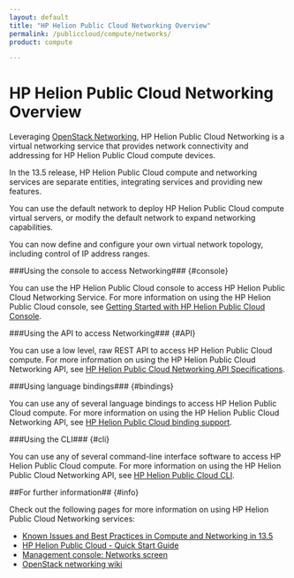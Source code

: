 ```yaml
---
layout: default
title: "HP Helion Public Cloud Networking Overview"
permalink: /publiccloud/compute/networks/
product: compute

---
```

<!--PUBLISHED-->
# HP Helion Public Cloud Networking Overview #

Leveraging [OpenStack Networking](http://www.openstack.org/software/openstack-networking/), HP Helion Public Cloud Networking is a virtual networking service that provides network connectivity and addressing for HP Helion Public Cloud compute devices. 

In the 13.5 release, HP Helion Public Cloud compute and networking services are separate entities, integrating services and providing new features. 

You can use the default network to deploy HP Helion Public Cloud compute virtual servers, or modify the default network to expand networking capabilities.

You can now define and configure your own virtual network topology, including control of IP address ranges.

###Using the console to access Networking### {#console}

You can use the HP Helion Public Cloud console to access HP Helion Public Cloud Networking Service. For more information on using the HP Helion Public Cloud console, see [Getting Started with HP Helion Public Cloud Console](/publiccloud/hpcloudconsole).


###Using the API to access Networking### {#API}
 
You can use a low level, raw REST API to access HP Helion Public Cloud compute. For more information on using the HP Helion Public Cloud Networking API, see [HP Helion Public Cloud Networking API Specifications](/publiccloud/api/networking).


###Using language bindings### {#bindings}

You can use any of several language bindings to access HP Helion Public Cloud compute. For more information on using the HP Helion Public Cloud Networking API, see [HP Helion Public Cloud binding support](/publiccloud/bindings/).

###Using the CLI### {#cli}

You can use any of several command-line interface software to access HP Helion Public Cloud compute. For more information on using the HP Helion Public Cloud Networking API, see [HP Helion Public Cloud CLI](/publiccloud/cli/).


##For further information## {#info} 

Check out the following pages for more information on using HP Helion Public Cloud Networking services:

- [Known Issues and Best Practices in Compute and Networking in 13.5](https://community.hpcloud.com/article/known-issues-and-best-practices-compute-and-networking-135)
- [HP Helion Public Cloud - Quick Start Guide](https://community.hpcloud.com/article/hp-helion-public-cloud-quick-start-guide)
- [Management console: Networks screen](http://docs.hpcloud.com/publiccloud/mc/compute/networks/)
- [OpenStack networking wiki](https://wiki.openstack.org/wiki/Quantum)

